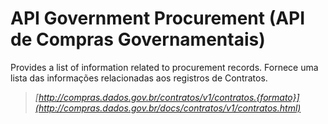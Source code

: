 # API Government Procurement (API de Compras Governamentais)

Provides a list of information related to procurement records.
Fornece uma lista das informações relacionadas aos registros de Contratos.

>*[http://compras.dados.gov.br/contratos/v1/contratos.{formato}](http://compras.dados.gov.br/docs/contratos/v1/contratos.html)*
